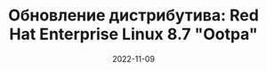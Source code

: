 ---
layout: post
title: "Обновление дистрибутива: Red Hat Enterprise Linux 8.7 \"Ootpa\""
date: 2022-11-09   
---